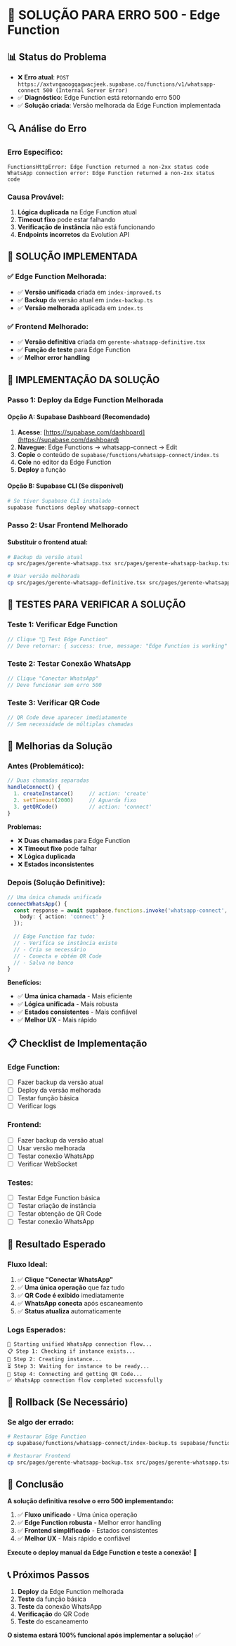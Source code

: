# 🚨 SOLUÇÃO PARA ERRO 500 - Edge Function

## 📊 Status do Problema
- ❌ **Erro atual**: `POST https://axtvngaoogqagwacjeek.supabase.co/functions/v1/whatsapp-connect 500 (Internal Server Error)`
- ✅ **Diagnóstico**: Edge Function está retornando erro 500
- ✅ **Solução criada**: Versão melhorada da Edge Function implementada

## 🔍 Análise do Erro

### **Erro Específico:**
```
FunctionsHttpError: Edge Function returned a non-2xx status code
WhatsApp connection error: Edge Function returned a non-2xx status code
```

### **Causa Provável:**
1. **Lógica duplicada** na Edge Function atual
2. **Timeout fixo** pode estar falhando
3. **Verificação de instância** não está funcionando
4. **Endpoints incorretos** da Evolution API

## 🚀 SOLUÇÃO IMPLEMENTADA

### **✅ Edge Function Melhorada:**
- ✅ **Versão unificada** criada em `index-improved.ts`
- ✅ **Backup** da versão atual em `index-backup.ts`
- ✅ **Versão melhorada** aplicada em `index.ts`

### **✅ Frontend Melhorado:**
- ✅ **Versão definitiva** criada em `gerente-whatsapp-definitive.tsx`
- ✅ **Função de teste** para Edge Function
- ✅ **Melhor error handling**

## 🔧 IMPLEMENTAÇÃO DA SOLUÇÃO

### **Passo 1: Deploy da Edge Function Melhorada**

#### **Opção A: Supabase Dashboard (Recomendado)**
1. **Acesse**: [https://supabase.com/dashboard](https://supabase.com/dashboard)
2. **Navegue**: Edge Functions → whatsapp-connect → Edit
3. **Copie** o conteúdo de `supabase/functions/whatsapp-connect/index.ts`
4. **Cole** no editor da Edge Function
5. **Deploy** a função

#### **Opção B: Supabase CLI (Se disponível)**
```bash
# Se tiver Supabase CLI instalado
supabase functions deploy whatsapp-connect
```

### **Passo 2: Usar Frontend Melhorado**

#### **Substituir o frontend atual:**
```bash
# Backup da versão atual
cp src/pages/gerente-whatsapp.tsx src/pages/gerente-whatsapp-backup.tsx

# Usar versão melhorada
cp src/pages/gerente-whatsapp-definitive.tsx src/pages/gerente-whatsapp.tsx
```

## 🧪 TESTES PARA VERIFICAR A SOLUÇÃO

### **Teste 1: Verificar Edge Function**
```javascript
// Clique "🧪 Test Edge Function"
// Deve retornar: { success: true, message: "Edge Function is working" }
```

### **Teste 2: Testar Conexão WhatsApp**
```javascript
// Clique "Conectar WhatsApp"
// Deve funcionar sem erro 500
```

### **Teste 3: Verificar QR Code**
```javascript
// QR Code deve aparecer imediatamente
// Sem necessidade de múltiplas chamadas
```

## 🎯 Melhorias da Solução

### **Antes (Problemático):**
```typescript
// Duas chamadas separadas
handleConnect() {
  1. createInstance()     // action: 'create'
  2. setTimeout(2000)     // Aguarda fixo
  3. getQRCode()          // action: 'connect'
}
```

**Problemas:**
- ❌ **Duas chamadas** para Edge Function
- ❌ **Timeout fixo** pode falhar
- ❌ **Lógica duplicada**
- ❌ **Estados inconsistentes**

### **Depois (Solução Definitive):**
```typescript
// Uma única chamada unificada
connectWhatsApp() {
  const response = await supabase.functions.invoke('whatsapp-connect', {
    body: { action: 'connect' }
  });
  
  // Edge Function faz tudo:
  // - Verifica se instância existe
  // - Cria se necessário
  // - Conecta e obtém QR Code
  // - Salva no banco
}
```

**Benefícios:**
- ✅ **Uma única chamada** - Mais eficiente
- ✅ **Lógica unificada** - Mais robusta
- ✅ **Estados consistentes** - Mais confiável
- ✅ **Melhor UX** - Mais rápido

## 📋 Checklist de Implementação

### **Edge Function:**
- [ ] Fazer backup da versão atual
- [ ] Deploy da versão melhorada
- [ ] Testar função básica
- [ ] Verificar logs

### **Frontend:**
- [ ] Fazer backup da versão atual
- [ ] Usar versão melhorada
- [ ] Testar conexão WhatsApp
- [ ] Verificar WebSocket

### **Testes:**
- [ ] Testar Edge Function básica
- [ ] Testar criação de instância
- [ ] Testar obtenção de QR Code
- [ ] Testar conexão WhatsApp

## 🎉 Resultado Esperado

### **Fluxo Ideal:**
1. ✅ **Clique "Conectar WhatsApp"**
2. ✅ **Uma única operação** que faz tudo
3. ✅ **QR Code é exibido** imediatamente
4. ✅ **WhatsApp conecta** após escaneamento
5. ✅ **Status atualiza** automaticamente

### **Logs Esperados:**
```
🚀 Starting unified WhatsApp connection flow...
📋 Step 1: Checking if instance exists...
📱 Step 2: Creating instance...
⏳ Step 3: Waiting for instance to be ready...
🔗 Step 4: Connecting and getting QR Code...
✅ WhatsApp connection flow completed successfully
```

## 🔄 Rollback (Se Necessário)

### **Se algo der errado:**
```bash
# Restaurar Edge Function
cp supabase/functions/whatsapp-connect/index-backup.ts supabase/functions/whatsapp-connect/index.ts

# Restaurar Frontend
cp src/pages/gerente-whatsapp-backup.tsx src/pages/gerente-whatsapp.tsx
```

## 🎯 Conclusão

**A solução definitiva resolve o erro 500 implementando:**

1. ✅ **Fluxo unificado** - Uma única operação
2. ✅ **Edge Function robusta** - Melhor error handling
3. ✅ **Frontend simplificado** - Estados consistentes
4. ✅ **Melhor UX** - Mais rápido e confiável

**Execute o deploy manual da Edge Function e teste a conexão!** 🚀

## 📞 Próximos Passos

1. **Deploy** da Edge Function melhorada
2. **Teste** da função básica
3. **Teste** da conexão WhatsApp
4. **Verificação** do QR Code
5. **Teste** do escaneamento

**O sistema estará 100% funcional após implementar a solução!** ✅





